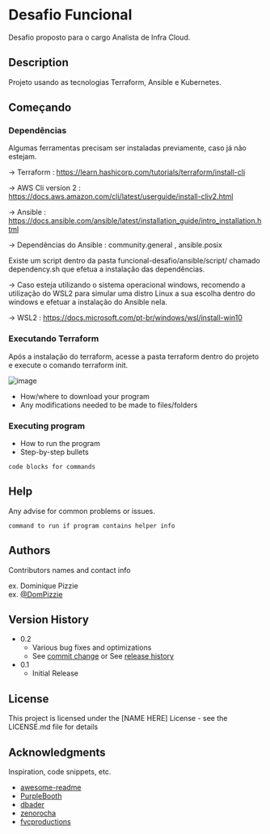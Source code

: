 # Desafio Funcional

Desafio proposto para o cargo Analista de Infra Cloud.

## Description

Projeto usando as tecnologias Terraform, Ansible e Kubernetes.

## Começando

### Dependências
Algumas ferramentas precisam ser instaladas previamente, caso já não estejam.

-> Terraform : 
https://learn.hashicorp.com/tutorials/terraform/install-cli

-> AWS Cli version 2 : 
https://docs.aws.amazon.com/cli/latest/userguide/install-cliv2.html

-> Ansible : 
https://docs.ansible.com/ansible/latest/installation_guide/intro_installation.html


-> Dependências do Ansible : 
community.general , ansible.posix

Existe um script dentro da pasta funcional-desafio/ansible/script/ chamado dependency.sh que efetua a instalação das dependências.

-> Caso esteja utilizando o sistema operacional windows, recomendo a utilização do WSL2 para simular uma distro Linux a sua escolha dentro do windows e efetuar a instalação do Ansible nela.

-> WSL2 : 
https://docs.microsoft.com/pt-br/windows/wsl/install-win10


### Executando Terraform

Após a instalação do terraform, acesse a pasta terraform dentro do projeto e execute o comando terraform init.

![image](https://user-images.githubusercontent.com/44071237/125692969-1f313683-172e-43c6-8bd2-94d0842be595.png)


* How/where to download your program
* Any modifications needed to be made to files/folders

### Executing program

* How to run the program
* Step-by-step bullets
```
code blocks for commands
```

## Help

Any advise for common problems or issues.
```
command to run if program contains helper info
```

## Authors

Contributors names and contact info

ex. Dominique Pizzie  
ex. [@DomPizzie](https://twitter.com/dompizzie)

## Version History

* 0.2
    * Various bug fixes and optimizations
    * See [commit change]() or See [release history]()
* 0.1
    * Initial Release

## License

This project is licensed under the [NAME HERE] License - see the LICENSE.md file for details

## Acknowledgments

Inspiration, code snippets, etc.
* [awesome-readme](https://github.com/matiassingers/awesome-readme)
* [PurpleBooth](https://gist.github.com/PurpleBooth/109311bb0361f32d87a2)
* [dbader](https://github.com/dbader/readme-template)
* [zenorocha](https://gist.github.com/zenorocha/4526327)
* [fvcproductions](https://gist.github.com/fvcproductions/1bfc2d4aecb01a834b46)
